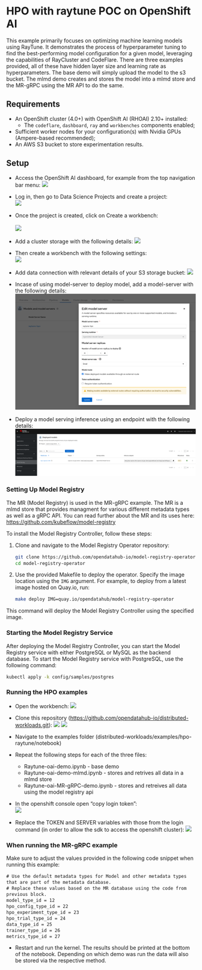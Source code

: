 # HPO with raytune POC on OpenShift AI

This example primarily focuses on optimizing machine learning models using RayTune. It demonstrates the process of hyperparameter tuning to find the best-performing model configuration for a given model, leveraging the capabilities of RayCluster and CodeFlare. There are three examples provided, all of these have hidden layer size and learning rate as hyperparameters. The base demo will simply upload the model to the s3 bucket. The mlmd demo creates and stores the model into a mlmd store and the MR-gRPC using the MR API to do the same. 

## Requirements

* An OpenShift cluster (4.0+) with OpenShift AI (RHOAI) 2.10+ installed:
  * The `codeflare`, `dashboard`, `ray` and `workbenches` components enabled;
* Sufficient worker nodes for your configuration(s) with Nvidia GPUs (Ampere-based recommended);
* An AWS S3 bucket to store experimentation results.

## Setup

* Access the OpenShift AI dashboard, for example from the top navigation bar menu:
![](./docs/ai-dashboard.png)

* Log in, then go to Data Science Projects and create a project:  
![](./docs/create-data-science.png)

* Once the project is created, click on Create a workbench:<br/><br/>
![](./docs/create-workbench.png)

* Add a cluster storage with the following details:
![](./docs/create-workbench.png)

* Then create a workbench with the following settings:  
![](./docs/workbench-config.png)

* Add data connection with relevant details of your S3 storage bucket:
![](./docs/data-connection-config.png)

* Incase of using model-server to deploy model, add a model-server with the following details:
![](./docs/model-server.png)

* Deploy a model serving inference using an endpoint with the following details:
![](./docs/model-serving-inference.png)

### Setting Up Model Registry

The MR (Model Registry) is used in the MR-gRPC example. The MR is a mlmd store that provides managment for various different metadata types as well as a gRPC API. You can read further about the MR and its uses here: https://github.com/kubeflow/model-registry 

To install the Model Registry Controller, follow these steps:

1. Clone and navigate to the Model Registry Operator repository:

    ```bash
    git clone https://github.com/opendatahub-io/model-registry-operator.git
    cd model-registry-operator
    ```
2. Use the provided Makefile to deploy the operator. Specify the image location using the `IMG` argument. For example, to deploy from a latest image hosted on Quay.io, run:

    ```bash
    make deploy IMG=quay.io/opendatahub/model-registry-operator
    ```

This command will deploy the Model Registry Controller using the specified image.

### Starting the Model Registry Service

After deploying the Model Registry Controller, you can start the Model Registry service with either PostgreSQL or MySQL as the backend database.
To start the Model Registry service with PostgreSQL, use the following command:

```bash
kubectl apply -k config/samples/postgres
```

### Running the HPO examples

* Open the workbench:
![](./docs/example-running.png)

* Clone this repository (https://github.com/opendatahub-io/distributed-workloads.git):
![](./docs/clone-repo.png)
![](./docs/repo-input.png)

* Navigate to the examples folder (distributed-workloads/examples/hpo-raytune/notebook)

* Repeat the following steps for each of the three files:
    * Raytune-oai-demo.ipynb - base demo
    * Raytune-oai-demo-mlmd.ipynb - stores and retrives all data in a mlmd store
    * Raytune-oai-MR-gRPC-demo.ipynb - stores and retreives all data using the model registry api

* In the openshift console open “copy login token”:  
![](./docs/copy-command.png)

* Replace the TOKEN and SERVER variables with those from the login command (in order to allow the sdk to access the openshift cluster):
![](./docs/token-server.png)

### When running the MR-gRPC example
Make sure to adjust the values provided in the following code snippet when running this example:
```
# Use the default metadata types for Model and other metadata types that are part of the metadata database.
# Replace these values based on the MR database using the code from previous block.
model_type_id = 12
hpo_config_type_id = 22
hpo_experiment_type_id = 23
hpo_trial_type_id = 24
data_type_id = 25
trainer_type_id = 26
metrics_type_id = 27
```

* Restart and run the kernel. The results should be printed at the bottom of the notebook. Depending on which demo was run the data will also be stored via the respective method.
